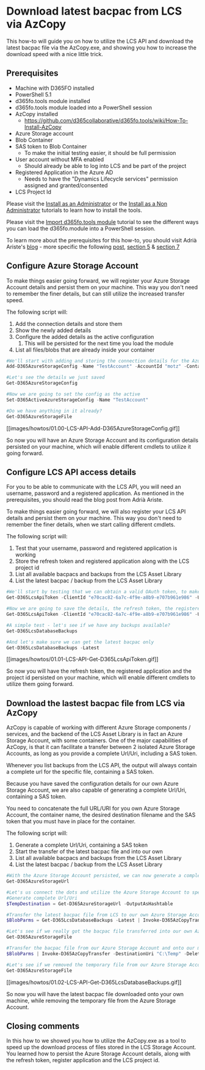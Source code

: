 ﻿
# **Download latest bacpac from LCS via AzCopy**

This how-to will guide you on how to utilize the LCS API and download the latest bacpac file via the AzCopy.exe, and showing you how to increase the download speed with a nice little trick.

## **Prerequisites**
* Machine with D365FO installed
* PowerShell 5.1
* d365fo.tools module installed
* d365fo.tools module loaded into a PowerShell session
* AzCopy installed
  * https://github.com/d365collaborative/d365fo.tools/wiki/How-To-Install-AzCopy
* Azure Storage account
* Blob Container
* SAS token to Blob Container
   * To make the initial testing easier, it should be full permission
* User account without MFA enabled
   * Should already be able to log into LCS and be part of the project
* Registered Application in the Azure AD
  * Needs to have the "Dynamics Lifecycle services" permission assigned and granted/consented
* LCS Project Id

Please visit the [Install as an Administrator](https://github.com/d365collaborative/d365fo.tools/wiki/Tutorial-Install-Administrator) or the [Install as a Non Administrator](https://github.com/d365collaborative/d365fo.tools/wiki/Tutorial-Install-Non-Administrator) tutorials to learn how to install the tools.

Please visit the [Import d365fo.tools module](https://github.com/d365collaborative/d365fo.tools/wiki/Tutorial-Import-Module) tutorial to see the different ways you can load the d365fo.module into a PowerShell session.

To learn more about the prerequisites for this how-to, you should visit Adrià Ariste's [blog](https://ariste.info/en) - more specific the following [post](https://ariste.info/en/msdyn365-azure-devops-alm), [section 5](https://ariste.info/en/msdyn365-azure-devops-alm/#Setup_Release_Pipelines) & [section 7](https://ariste.info/en/msdyn365-azure-devops-alm/#LCS_DB_API)

## **Configure Azure Storage Account**
To make things easier going forward, we will register your Azure Storage Account details and persist them on your machine. This way you don't need to remember the finer details, but can still utilize the increased transfer speed.

The following script will:
1. Add the connection details and store them
2. Show the newly added details
3. Configure the added details as the active configuration
   1. This will be persisted for the next time you load the module
4. List all files/blobs that are already inside your container
   
```powershell
#We'll start with adding and storing the connection details for the Azure Storage Account
Add-D365AzureStorageConfig -Name "TestAccount" -AccountId "motz" -Container "demo" -SAS "?sv=2018-03-28&si=full&sr=c&sig=N3vCp95UUhlpdBxL5QZCjOrp0o30Yxdj17PJ70nxMc4%3D"

#Let's see the details we just saved
Get-D365AzureStorageConfig

#Now we are going to set the config as the active
Set-D365ActiveAzureStorageConfig -Name "TestAccount"

#Do we have anything in it already?
Get-D365AzureStorageFile
```

[[images/howtos/01.00-LCS-API-Add-D365AzureStorageConfig.gif]]

So now you will have an Azure Storage Account and its configuration details persisted on your machine, which will enable different cmdlets to utilize it going forward.

## **Configure LCS API access details**
For you to be able to communicate with the LCS API, you will need an username, password and a registered application. As mentioned in the prerequisites, you should read the blog post from Adrià Ariste.

To make things easier going forward, we will also register your LCS API details and persist them on your machine. This way you don't need to remember the finer details, when we start calling different cmdlets.

The following script will:
1. Test that your username, password and registered application is working
2. Store the refresh token and registered application along with the LCS project id
3. List all available bacpacs and backups from the LCS Asset Library
4. List the latest bacpac / backup from the LCS Asset Library

```powershell
#We'll start by testing that we can obtain a valid OAuth token, to make sure our details are correct
Get-D365LcsApiToken -ClientId "e70cac82-6a7c-4f9e-a8b9-e707b961e986" -Username "Lcs-Automation@contoso.com" -Password "fT1DHcLdeTWC9aumugHr" -LcsApiUri "https://lcsapi.lcs.dynamics.com"

#Now we are going to save the details, the refresh token, the registered application and the project id
Get-D365LcsApiToken -ClientId "e70cac82-6a7c-4f9e-a8b9-e707b961e986" -Username "Lcs-Automation@contoso.com" -Password "fT1DHcLdeTWC9aumugHr" -LcsApiUri "https://lcsapi.lcs.dynamics.com" | Set-D365LcsApiConfig -ProjectId "123456789" -ClientId "e70cac82-6a7c-4f9e-a8b9-e707b961e986"

#A simple test - let's see if we have any backups available?
Get-D365LcsDatabaseBackups

#And let's make sure we can get the latest bacpac only
Get-D365LcsDatabaseBackups -Latest
```

[[images/howtos/01.01-LCS-API-Get-D365LcsApiToken.gif]]

So now you will have the refresh token, the registered application and the project id persisted on your machine, which will enable different cmdlets to utilize them going forward.

## **Download the lastest bacpac file from LCS via AzCopy**
AzCopy is capable of working with different Azure Storage components / services, and the backend of the LCS Asset Library is in fact an Azure Storage Account, with some containers. One of the major capabilities of AzCopy, is that it can facilitate a transfer between 2 isolated Azure Storage Accounts, as long as you provide a complete Url/Uri, including a SAS token.

Whenever you list backups from the LCS API, the output will always contain a complete url for the specific file, containing a SAS token.

Because you have saved the configuration details for our own Azure Storage Account, we are also capable of generating a complete Url/Uri, containing a SAS token.

You need to concatenate the full URL/URI for you own Azure Storage Account, the container name, the desired destination filename and the SAS token that you must have in place for the container.

The following script will:
1. Generate a complete Url/Uri, containing a SAS token
2. Start the transfer of the latest bacpac file and into our own
3. List all available bacpacs and backups from the LCS Asset Library
4. List the latest bacpac / backup from the LCS Asset Library

```powershell
#With the Azure Storage Account persisted, we can now generate a complete Url/Uri
Get-D365AzureStorageUrl

#Let's us connect the dots and utilize the Azure Storage Account to speed up the download
#Generate complete Url/Uri
$TempDestination = Get-D365AzureStorageUrl -OutputAsHashtable

#Transfer the latest bacpac file from LCS to our own Azure Storage Account
$BlobParms = Get-D365LcsDatabaseBackups -Latest | Invoke-D365AzCopyTransfer @TempDestination -FileName "Latest.bacpac"

#Let's see if we really got the bacpac file transferred into our own Azure Storage Account
Get-D365AzureStorageFile

#Transfer the bacpac file from our Azure Storage Account and onto our machine.
$BlobParms | Invoke-D365AzCopyTransfer -DestinationUri "C:\Temp" -DeleteOnTransferComplete

#Let's see if we removed the temporary file from our Azure Storage Account
Get-D365AzureStorageFile
```

[[images/howtos/01.02-LCS-API-Get-D365LcsDatabaseBackups.gif]]

So now you will have the latest bacpac file downloaded onto your own machine, while removing the temporary file from the Azure Storage Account.

## **Closing comments**
In this how to we showed you how to utilize the AzCopy.exe as a tool to speed up the download process of files stored in the LCS Storage Account. You learned how to persist the Azure Storage Account details, along with the refresh token, register application and the LCS project id.